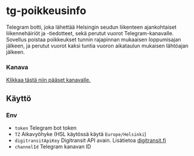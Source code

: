 # tg-poikkeusinfo

Telegram botti, joka lähettää Helsingin seudun liikenteen ajankohtaiset liikennehäiriöt ja -tiedotteet, sekä perutut vuorot Telegram-kanavalle. Sovellus poistaa poikkeukset tunnin rajapinnan mukaaisen loppumisajan jälkeen, ja perutut vuorot kaksi tuntia vuoron aikataulun mukaisen lähtöajan jälkeen.

### Kanava
[Klikkaa tästä niin pääset kanavalle.](http://t.me/hslpoikkeusinfo)

## Käyttö

### Env

+ `token` Telegram bot token
+ `TZ` Aikavyöhyke (HSL käytössä käytä `Europe/Helsinki`)
+ `digitransitApiKey` Digitransit API avain. Lisätietoa [digitransit.fi](https://digitransit.fi)
+ `channelId` Telegram kanavan ID